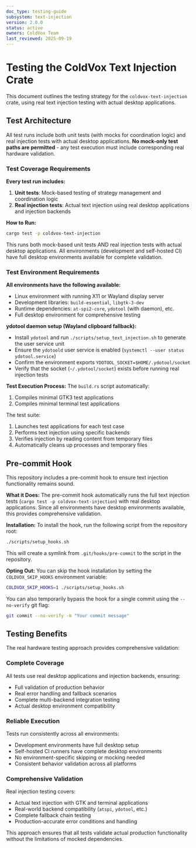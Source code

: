 ```yaml
---
doc_type: testing-guide
subsystem: text-injection
version: 2.0.0
status: active
owners: ColdVox Team
last_reviewed: 2025-09-19
---
```


# Testing the ColdVox Text Injection Crate

This document outlines the testing strategy for the `coldvox-text-injection` crate, using real text injection testing with actual desktop applications.

## Test Architecture

All test runs include both unit tests (with mocks for coordination logic) and real injection tests with actual desktop applications. **No mock-only test paths are permitted** - any test execution must include corresponding real hardware validation.

### Test Coverage Requirements

**Every test run includes:**
1. **Unit tests**: Mock-based testing of strategy management and coordination logic
2. **Real injection tests**: Actual text injection using real desktop applications and injection backends

**How to Run:**
```bash
cargo test -p coldvox-text-injection
```

This runs both mock-based unit tests AND real injection tests with actual desktop applications. All environments (development and self-hosted CI) have full desktop environments available for complete validation.

### Test Environment Requirements

**All environments have the following available:**
*   Linux environment with running X11 or Wayland display server
*   Development libraries: `build-essential`, `libgtk-3-dev`
*   Runtime dependencies: `at-spi2-core`, `ydotool` (with daemon), etc.
*   Full desktop environment for comprehensive testing

**ydotool daemon setup (Wayland clipboard fallback):**
- Install `ydotool` and run `./scripts/setup_text_injection.sh` to generate the user service unit
- Ensure the `ydotoold` user service is enabled (`systemctl --user status ydotool.service`)
- Confirm the environment exports `YDOTOOL_SOCKET=$HOME/.ydotool/socket`
- Verify that the socket (`~/.ydotool/socket`) exists before running real injection tests

**Test Execution Process:**
The `build.rs` script automatically:
1.  Compiles minimal GTK3 test applications
2.  Compiles minimal terminal test applications

The test suite:
1.  Launches test applications for each test case
2.  Performs text injection using specific backends
3.  Verifies injection by reading content from temporary files
4.  Automatically cleans up processes and temporary files

## Pre-commit Hook

This repository includes a pre-commit hook to ensure text injection functionality remains sound.

**What it Does:**
The pre-commit hook automatically runs the full text injection tests (`cargo test -p coldvox-text-injection`) with real desktop applications. Since all environments have desktop environments available, this provides comprehensive validation.

**Installation:**
To install the hook, run the following script from the repository root:
```bash
./scripts/setup_hooks.sh
```

This will create a symlink from `.git/hooks/pre-commit` to the script in the repository.

**Opting Out:**
You can skip the hook installation by setting the `COLDVOX_SKIP_HOOKS` environment variable:
```bash
COLDVOX_SKIP_HOOKS=1 ./scripts/setup_hooks.sh
```
You can also temporarily bypass the hook for a single commit using the `--no-verify` git flag:
```bash
git commit --no-verify -m "Your commit message"
```

## Testing Benefits

The real hardware testing approach provides comprehensive validation:

### Complete Coverage
All tests use real desktop applications and injection backends, ensuring:
- Full validation of production behavior
- Real error handling and fallback scenarios
- Complete multi-backend integration testing
- Actual desktop environment compatibility

### Reliable Execution
Tests run consistently across all environments:
- Development environments have full desktop setup
- Self-hosted CI runners have complete desktop environments
- No environment-specific skipping or mocking needed
- Consistent behavior validation across all platforms

### Comprehensive Validation
Real injection testing covers:
- Actual text injection with GTK and terminal applications
- Real-world backend compatibility (`atspi`, `ydotool`, etc.)
- Complete fallback chain testing
- Production-accurate error conditions and handling

This approach ensures that all tests validate actual production functionality without the limitations of mocked dependencies.
